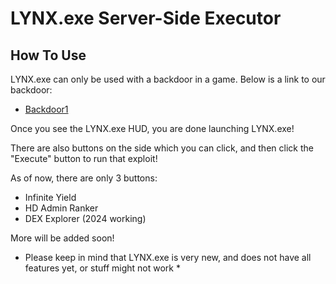 # LYNX.exe Server-Side Executor

## How To Use
LYNX.exe can only be used with a backdoor in a game. Below is a link to our backdoor:
* [Backdoor1](https://create.roblox.com/store/asset/18410527712/HD-Admin)

Once you see the LYNX.exe HUD, you are done launching LYNX.exe!

There are also buttons on the side which you can click, and then click the "Execute" button to run that exploit!

As of now, there are only 3 buttons:
* Infinite Yield
* HD Admin Ranker
* DEX Explorer (2024 working)

More will be added soon!

* Please keep in mind that LYNX.exe is very new, and does not have all features yet, or stuff might not work *
